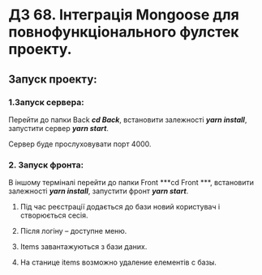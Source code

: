 # ДЗ 68. Інтеграція Mongoose для повнофункціонального фулстек проекту.

## Запуск проекту:

### 1.Запуск сервера:

Перейти до папки Back ***cd Back***, встановити залежності ***yarn install***, запустити сервер ***yarn start***.

Сервер буде прослуховувати порт 4000.

### 2. Запуск фронта:

В іншому терміналі перейти до папки Front ***cd Front ***, встановити залежності ***yarn install***, запустити фронт ***yarn start***.

1. Під час реєстрації додається до бази новий користувач і створюється сесія.

2. Після логіну – доступне меню.

3. Items завантажуються з бази даних.

4. На станице items возможно удаление елементів  с базы.